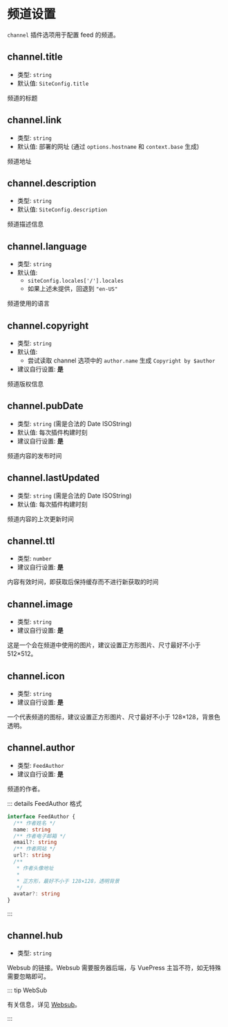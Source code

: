# 频道设置

`channel` 插件选项用于配置 feed 的频道。

## channel.title

- 类型: `string`
- 默认值: `SiteConfig.title`

频道的标题

## channel.link

- 类型: `string`
- 默认值: 部署的网址 (通过 `options.hostname` 和 `context.base` 生成)

频道地址

## channel.description

- 类型: `string`
- 默认值: `SiteConfig.description`

频道描述信息

## channel.language

- 类型: `string`
- 默认值:
  - `siteConfig.locales['/'].locales`
  - 如果上述未提供，回退到 `"en-US"`

频道使用的语言

## channel.copyright

- 类型: `string`
- 默认值:
  - 尝试读取 channel 选项中的 `author.name` 生成 `Copyright by $author`
- 建议自行设置: **是**

频道版权信息

## channel.pubDate

- 类型: `string` (需是合法的 Date ISOString)
- 默认值: 每次插件构建时刻
- 建议自行设置: **是**

频道内容的发布时间

## channel.lastUpdated

- 类型: `string` (需是合法的 Date ISOString)
- 默认值: 每次插件构建时刻

频道内容的上次更新时间

## channel.ttl

- 类型: `number`
- 建议自行设置: **是**

内容有效时间，即获取后保持缓存而不进行新获取的时间

## channel.image

- 类型: `string`
- 建议自行设置: **是**

这是一个会在频道中使用的图片，建议设置正方形图片、尺寸最好不小于 512×512。

## channel.icon

- 类型: `string`
- 建议自行设置: **是**

一个代表频道的图标，建议设置正方形图片、尺寸最好不小于 128×128，背景色透明。

## channel.author

- 类型: `FeedAuthor`
- 建议自行设置: **是**

频道的作者。

::: details FeedAuthor 格式

```ts
interface FeedAuthor {
  /** 作者姓名 */
  name: string
  /** 作者电子邮箱 */
  email?: string
  /** 作者网站 */
  url?: string
  /**
   * 作者头像地址
   *
   * 正方形，最好不小于 128×128，透明背景
   */
  avatar?: string
}
```

:::

## channel.hub

- 类型: `string`

Websub 的链接。Websub 需要服务器后端，与 VuePress 主旨不符，如无特殊需要忽略即可。

::: tip WebSub

有关信息，详见 [Websub](https://w3c.github.io/websub/#subscription-migration)。

:::
